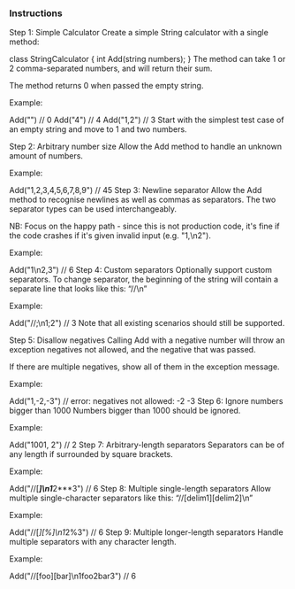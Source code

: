 ### Instructions

Step 1: Simple Calculator
Create a simple String calculator with a single method:

class StringCalculator {
int Add(string numbers);
}
The method can take 1 or 2 comma-separated numbers, and will return their sum.

The method returns 0 when passed the empty string.

Example:

Add("") // 0
Add("4") // 4
Add("1,2") // 3
Start with the simplest test case of an empty string and move to 1 and two numbers.

Step 2: Arbitrary number size
Allow the Add method to handle an unknown amount of numbers.

Example:

Add("1,2,3,4,5,6,7,8,9") // 45
Step 3: Newline separator
Allow the Add method to recognise newlines as well as commas as separators. The two separator types can be used
interchangeably.

NB: Focus on the happy path - since this is not production code, it's fine if the code crashes if it's given invalid
input (e.g. "1,\n2").

Example:

Add("1\n2,3") // 6
Step 4: Custom separators
Optionally support custom separators. To change separator, the beginning of the string will contain a separate line that
looks like this: “//<separator>\n<numbers>”

Example:

Add("//;\n1;2") // 3
Note that all existing scenarios should still be supported.

Step 5: Disallow negatives
Calling Add with a negative number will throw an exception negatives not allowed, and the negative that was passed.

If there are multiple negatives, show all of them in the exception message.

Example:

Add("1,-2,-3") // error: negatives not allowed: -2 -3
Step 6: Ignore numbers bigger than 1000
Numbers bigger than 1000 should be ignored.

Example:

Add("1001, 2") // 2
Step 7: Arbitrary-length separators
Separators can be of any length if surrounded by square brackets.

Example:

Add("//[***]\n1***2***3") // 6
Step 8: Multiple single-length separators
Allow multiple single-character separators like this: “//[delim1][delim2]\n”

Example:

Add("//[*][%]\n1*2%3") // 6
Step 9: Multiple longer-length separators
Handle multiple separators with any character length.

Example:

Add("//[foo][bar]\n1foo2bar3") // 6

